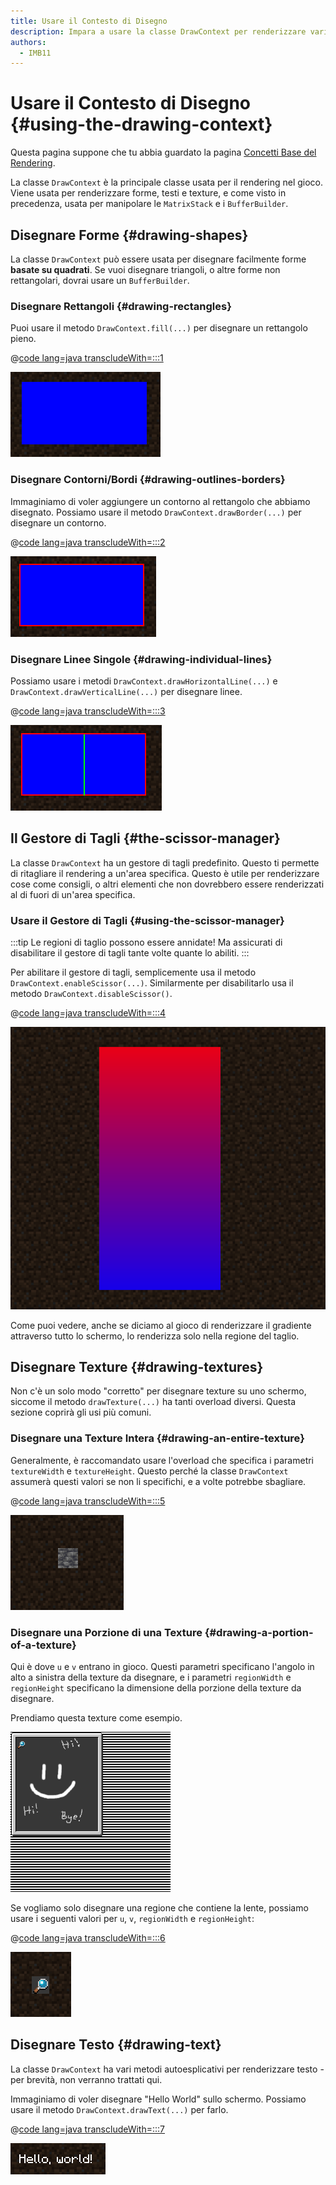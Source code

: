 ```yaml
---
title: Usare il Contesto di Disegno
description: Impara a usare la classe DrawContext per renderizzare varie forme, testi e texture.
authors:
  - IMB11
---
```


# Usare il Contesto di Disegno {#using-the-drawing-context}

Questa pagina suppone che tu abbia guardato la pagina [Concetti Base del Rendering](./basic-concepts).

La classe `DrawContext` è la principale classe usata per il rendering nel gioco. Viene usata per renderizzare forme, testi e texture, e come visto in precedenza, usata per manipolare le `MatrixStack` e i `BufferBuilder`.

## Disegnare Forme {#drawing-shapes}

La classe `DrawContext` può essere usata per disegnare facilmente forme **basate su quadrati**. Se vuoi disegnare triangoli, o altre forme non rettangolari, dovrai usare un `BufferBuilder`.

### Disegnare Rettangoli {#drawing-rectangles}

Puoi usare il metodo `DrawContext.fill(...)` per disegnare un rettangolo pieno.

@[code lang=java transcludeWith=:::1](@/reference/latest/src/client/java/com/example/docs/rendering/DrawContextExampleScreen.java)

![Un rettangolo](/assets/develop/rendering/draw-context-rectangle.png)

### Disegnare Contorni/Bordi {#drawing-outlines-borders}

Immaginiamo di voler aggiungere un contorno al rettangolo che abbiamo disegnato. Possiamo usare il metodo `DrawContext.drawBorder(...)` per disegnare un contorno.

@[code lang=java transcludeWith=:::2](@/reference/latest/src/client/java/com/example/docs/rendering/DrawContextExampleScreen.java)

![Rettangolo con bordo](/assets/develop/rendering/draw-context-rectangle-border.png)

### Disegnare Linee Singole {#drawing-individual-lines}

Possiamo usare i metodi `DrawContext.drawHorizontalLine(...)` e `DrawContext.drawVerticalLine(...)` per disegnare linee.

@[code lang=java transcludeWith=:::3](@/reference/latest/src/client/java/com/example/docs/rendering/DrawContextExampleScreen.java)

![Linee](/assets/develop/rendering/draw-context-lines.png)

## Il Gestore di Tagli {#the-scissor-manager}

La classe `DrawContext` ha un gestore di tagli predefinito. Questo ti permette di ritagliare il rendering a un'area specifica. Questo è utile per renderizzare cose come consigli, o altri elementi che non dovrebbero essere renderizzati al di fuori di un'area specifica.

### Usare il Gestore di Tagli {#using-the-scissor-manager}

:::tip
Le regioni di taglio possono essere annidate! Ma assicurati di disabilitare il gestore di tagli tante volte quante lo abiliti.
:::

Per abilitare il gestore di tagli, semplicemente usa il metodo `DrawContext.enableScissor(...)`. Similarmente per disabilitarlo usa il metodo `DrawContext.disableScissor()`.

@[code lang=java transcludeWith=:::4](@/reference/latest/src/client/java/com/example/docs/rendering/DrawContextExampleScreen.java)

![Regione di taglio in azione](/assets/develop/rendering/draw-context-scissor.png)

Come puoi vedere, anche se diciamo al gioco di renderizzare il gradiente attraverso tutto lo schermo, lo renderizza solo nella regione del taglio.

## Disegnare Texture {#drawing-textures}

Non c'è un solo modo "corretto" per disegnare texture su uno schermo, siccome il metodo `drawTexture(...)` ha tanti overload diversi. Questa sezione coprirà gli usi più comuni.

### Disegnare una Texture Intera {#drawing-an-entire-texture}

Generalmente, è raccomandato usare l'overload che specifica i parametri `textureWidth` e `textureHeight`. Questo perché la classe `DrawContext` assumerà questi valori se non li specifichi, e a volte potrebbe sbagliare.

@[code lang=java transcludeWith=:::5](@/reference/latest/src/client/java/com/example/docs/rendering/DrawContextExampleScreen.java)

![Esempio di tutta la texture disegnata](/assets/develop/rendering/draw-context-whole-texture.png)

### Disegnare una Porzione di una Texture {#drawing-a-portion-of-a-texture}

Qui è dove `u` e `v` entrano in gioco. Questi parametri specificano l'angolo in alto a sinistra della texture da disegnare, e i parametri `regionWidth` e `regionHeight` specificano la dimensione della porzione della texture da disegnare.

Prendiamo questa texture come esempio.

![Texture del Libro di Ricette](/assets/develop/rendering/draw-context-recipe-book-background.png)

Se vogliamo solo disegnare una regione che contiene la lente, possiamo usare i seguenti valori per `u`, `v`, `regionWidth` e `regionHeight`:

@[code lang=java transcludeWith=:::6](@/reference/latest/src/client/java/com/example/docs/rendering/DrawContextExampleScreen.java)

![Regione di Texture](/assets/develop/rendering/draw-context-region-texture.png)

## Disegnare Testo {#drawing-text}

La classe `DrawContext` ha vari metodi autoesplicativi per renderizzare testo - per brevità, non verranno trattati qui.

Immaginiamo di voler disegnare "Hello World" sullo schermo. Possiamo usare il metodo `DrawContext.drawText(...)` per farlo.

@[code lang=java transcludeWith=:::7](@/reference/latest/src/client/java/com/example/docs/rendering/DrawContextExampleScreen.java)

![Disegnare testo](/assets/develop/rendering/draw-context-text.png)
